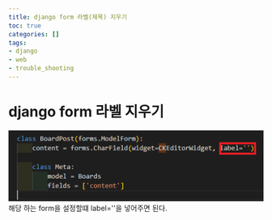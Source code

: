 ```yaml
---
title: django form 라벨(제목) 지우기
toc: true
categories: []
tags:
- django
- web
- trouble_shooting
---
```


# django form 라벨 지우기
 
![](/assets/images/django-form-label-delete.PNG)  
해당 하는 form을 설정할떄 label=''을 넣어주면 된다.
